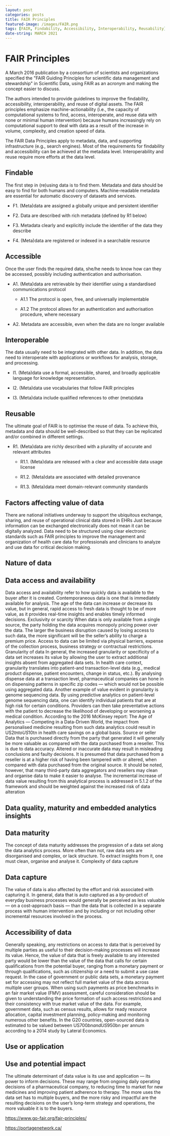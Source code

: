 ```yaml
---
layout: post
categories: posts
title: FAIR Principles    
featured-image: /images/FAIR.png
tags: [FAIR, Findability, Accessibility, Interoperability, Reusability]
date-string: MARCH 2021
---
```


# FAIR Principles

A March 2016 publication by a consortium of scientists and organizations specified the "FAIR Guiding Principles for scientific data management and stewardship" in Scientific Data, using FAIR as an acronym and making the concept easier to discuss.

The authors intended to provide guidelines to improve the findability, accessibility, interoperability, and reuse of digital assets. The FAIR principles emphasize machine-actionability (i.e., the capacity of computational systems to find, access, interoperate, and reuse data with none or minimal human intervention) because humans increasingly rely on computational support to deal with data as a result of the increase in volume, complexity, and creation speed of data.

The FAIR Data Principles apply to metadata, data, and supporting infrastructure (e.g., search engines). Most of the requirements for findability and accessibility can be achieved at the metadata level. Interoperability and reuse require more efforts at the data level. 

## Findable

The first step in (re)using data is to find them. Metadata and data should be easy to find for both humans and computers. Machine-readable metadata are essential for automatic discovery of datasets and services.

+ F1. (Meta)data are assigned a globally unique and persistent identifier

+ F2. Data are described with rich metadata (defined by R1 below)

+ F3. Metadata clearly and explicitly include the identifier of the data they describe

+ F4. (Meta)data are registered or indexed in a searchable resource

## Accessible

Once the user finds the required data, she/he needs to know how can they be accessed, possibly including authentication and authorisation.

+ A1. (Meta)data are retrievable by their identifier using a standardised communications protocol

  + A1.1 The protocol is open, free, and universally implementable

  + A1.2 The protocol allows for an authentication and authorisation procedure, where necessary

+ A2. Metadata are accessible, even when the data are no longer available

## Interoperable

The data usually need to be integrated with other data. In addition, the data need to interoperate with applications or workflows for analysis, storage, and processing.

+ I1. (Meta)data use a formal, accessible, shared, and broadly applicable language for knowledge representation.

+ I2. (Meta)data use vocabularies that follow FAIR principles

+ I3. (Meta)data include qualified references to other (meta)data

## Reusable

The ultimate goal of FAIR is to optimise the reuse of data. To achieve this, metadata and data should be well-described so that they can be replicated and/or combined in different settings.

+ R1. (Meta)data are richly described with a plurality of accurate and relevant attributes

  + R1.1. (Meta)data are released with a clear and accessible data usage license

  + R1.2. (Meta)data are associated with detailed provenance

  + R1.3. (Meta)data meet domain-relevant community standards

## Factors affecting value of data 

There are national initiatives underway to support the ubiquitous exchange, sharing, and reuse of operational clinical data stored in EHRs Just because information can be exchanged electronically does not mean it can be digitally analyzed. Data need to be structured using clear electronic standards such as FAIR principles to improve the management and organization of health care data for professionals and clinicians to analyze and use data for critical decision making.


## Nature of data 
## Data access and availability 
Data access and availability refer to how quickly data is available to the buyer after it is created. Contemporaneous data is one that is immediately available for analysis. 
The age of the data can increase or decrease its value, but in general, rapid access to fresh data is thought to be of more value, as it provides real-time insights and enables timely informed decisions. 
Exclusivity or scarcity 
When data is only available from a single source, the party holding the data acquires monopoly pricing power over the data. The larger the business disruption caused by losing access to such data, the more significant will be the seller’s ability to charge a premium price. 
Access to data can be limited via physical barriers, expense of the collection process, business strategy or contractual restrictions. 
Granularity of data 
In general, the increased granularity or specificity of a data set increases its value by allowing the user to extract additional insights absent from aggregated data sets. 
In health care context, granularity translates into patient-and transaction-level data (e.g., medical product dispense, patient encounters, change in status, etc.). 
By analysing dispense data at a transaction level, pharmaceutical companies can hone in on dispensing patterns in specific zip codes — which would not be possible using aggregated data. 
Another example of value evident in granularity is genome sequencing data. By using predictive analytics on patient-level genome sequencing data, one can identify individual patients that are at high risk for certain conditions. Providers can then take preventative actions with the patient to decrease the likelihood of developing or worsening a medical condition. According to the 2016 McKinsey report: The Age of Analytics — Competing in a Data-Driven World, the impact from personalised medicine resulting from such data analytics could result in US$2tn to US$10tn in health care savings on a global basis. 
Source or seller 
Data that is purchased directly from the party that generated it will generally be more valuable as compared with the data purchased from a reseller. This is due to data accuracy. 
Altered or inaccurate data may result in misleading conclusions and faulty decisions. It is presumed that data purchased from a reseller is at a higher risk of having been tampered with or altered, when compared with data purchased from the original source. 
It should be noted, however, that many third-party data aggregators and resellers may clean and organise data to make it easier to analyse. The incremental increase of data value resulting from this analytical process is addressed in 5.1.2 of the framework and should be weighted against the increased risk of data alteration


## Data quality, maturity and embedded analytics insights 
## Data maturity 
The concept of data maturity addresses the progression of a data set along the data analytics process. 
More often than not, raw data sets are disorganised and complex, or lack structure. To extract insights from it, one must clean, organise and analyse it. 
Complexity of data capture 
## Data capture 
The value of data is also affected by the effort and risk associated with capturing it. In general, data that is auto captured as a by-product of everyday business processes would generally be perceived as less valuable — on a cost-approach basis — than the data that is collected in a separate process with human intervention and by including or not including other incremental resources involved in the process. 
## Accessibility of data 
Generally speaking, any restrictions on access to data that is perceived by multiple parties as useful to their decision-making processes will increase its value. Hence, the value of data that is freely available to any interested party would be lower than the value of the data that calls for certain qualifications from the potential buyer, ranging from a monetary payment or through qualifications, such as citizenship or a need to submit a use case request. 
In the case of government or public data sets, a monetary payment set for accessing may not reflect full market value of the data across multiple user groups. When using such payments as price benchmarks in an fair market value (FMV) assessment, careful consideration should be given to understanding the price formation of such access restrictions and their consistency with true market value of the data. 
For example, government data, such as census results, allows for ready resource allocation, capital investment planning, policy-making and monitoring numerous other benefits. In the G20 countries, open-sourced data is estimated to be valued between US$700bn and US$950bn per annum according to a 2014 study by Lateral Economics. 
## Use or application 
## Use and potential impact 
The ultimate determinant of data value is its use and application — its power to inform decisions. These may range from ongoing daily operating decisions of a pharmaceutical company, to reducing time to market for new medicines and improving patient adherence to therapy. 
The more uses the data set has to multiple buyers, and the more risky and impactful are the resulting decisions on the user’s long-term strategy and operations, the more valuable it is to the buyers. 

https://www.go-fair.org/fair-principles/

https://portagenetwork.ca/
